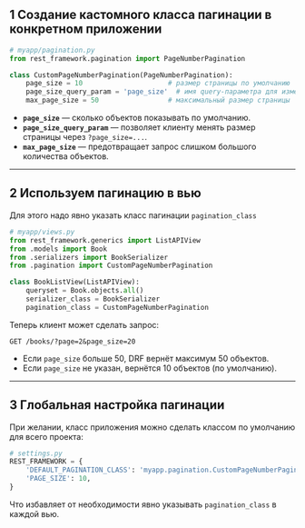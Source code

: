 ## 1 Создание кастомного класса пагинации в конкретном приложении

```python
# myapp/pagination.py
from rest_framework.pagination import PageNumberPagination

class CustomPageNumberPagination(PageNumberPagination):
    page_size = 10                     # размер страницы по умолчанию
    page_size_query_param = 'page_size'  # имя query-параметра для изменения размера страницы
    max_page_size = 50                 # максимальный размер страницы
```

* **`page_size`** — сколько объектов показывать по умолчанию.
* **`page_size_query_param`** — позволяет клиенту менять размер страницы через `?page_size=...`.
* **`max_page_size`** — предотвращает запрос слишком большого количества объектов.

---

## 2 Используем пагинацию в вью

Для этого надо явно указать класс пагинации `pagination_class`

```python
# myapp/views.py
from rest_framework.generics import ListAPIView
from .models import Book
from .serializers import BookSerializer
from .pagination import CustomPageNumberPagination

class BookListView(ListAPIView):
    queryset = Book.objects.all()
    serializer_class = BookSerializer
    pagination_class = CustomPageNumberPagination
```

Теперь клиент может сделать запрос:

```http
GET /books/?page=2&page_size=20
```

* Если `page_size` больше 50, DRF вернёт максимум 50 объектов.
* Если `page_size` не указан, вернётся 10 объектов (по умолчанию).

---

## 3 Глобальная настройка пагинации

При желании, класс приложения можно сделать классом по умолчанию для всего проекта:

```python
# settings.py
REST_FRAMEWORK = {
    'DEFAULT_PAGINATION_CLASS': 'myapp.pagination.CustomPageNumberPagination',
    'PAGE_SIZE': 10,
}
```

Что избавляет от необходимости явно указывать `pagination_class` в каждой вью.

